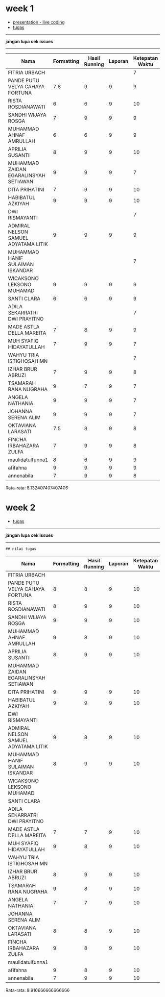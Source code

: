 # week 1
- [presentation - live coding](https://github.com/asistensi-matematika/pbo/tree/master/slides/snippet/week1)
- [tugas](https://github.com/asistensi-matematika/tugas2-pbo)
----
**jangan lupa cek issues**

----

| Nama                                  | Formatting | Hasil Running | Laporan | Ketepatan Waktu | Nilai | REPO                                                                                                                                   |
| ------------------------------------- | ---------- | ------------- | ------- | --------------- | ----- | -------------------------------------------------------------------------------------------------------------------------------------- |
| FITRIA URBACH                         |            |               |         | 7               | 7     |                                                                                                                                        |
| PANDE PUTU VELYA CAHAYA FORTUNA       | 7.8        | 9             | 9       | 9               | 8.7   | https://github.com/asistensi-matematika/tugas2-pbo-velyacahaya                                                                         |
| RISTA ROSDIANAWATI                    | 6          | 6             | 9       | 10              | 7.75  | https://github.com/asistensi-matematika/tugas2-pbo-tatarosdiana18                                                                      |
| SANDHI WIJAYA ROSGA                   | 7          | 9             | 9       | 9               | 8.5   | https://github.com/asistensi-matematika/tugas2-pbo-sandhiwr/commit/42f49fbeaaec2820e7c56950f90a2b54c6d60e1e                            |
| MUHAMMAD AHNAF AMRULLAH               | 6          | 6             | 9       | 9               | 7.5   | https://github.com/asistensi-matematika/tugas2-pbo-AhnafAmrullah                                                                       |
| APRILIA SUSANTI                       | 8          | 9             | 9       | 10              | 9     | https://github.com/asistensi-matematika/tugas2-pbo-aprilia-susanti                                                                     |
| MUHAMMAD ZAIDAN EGARALINSYAH SETIAWAN | 9          | 9             | 9       | 7               | 8.5   | https://github.com/asistensi-matematika/tugas2-pbo-zaidanega                                                                           |
| DITA PRIHATINI                        | 7          | 9             | 9       | 10              | 8.75  | https://github.com/asistensi-matematika/tugas2-pbo-ditaprihatini                                                                       |
| HABIBATUL AZKIYAH                     | 9          | 9             | 9       | 10              | 9.25  | https://github.com/asistensi-matematika/tugas2-pbo-azki0082                                                                            |
| DWI RISMAYANTI                        |            |               |         | 7               | 7     |                                                                                                                                        |
| ADMIRAL NELSON SAMUEL ADYATAMA LITIK  | 9          | 9             | 9       | 9               | 9     | https://github.com/asistensi-matematika/tugas2-pbo-admirallitik/blob/master/tugasAsistensiWeek2/src/packageAsistensi3/bilKompleks.java |
| MUHAMMAD HANIF SULAIMAN ISKANDAR      |            |               |         | 7               | 7     |                                                                                                                                        |
| WICAKSONO LEKSONO MUHAMAD             | 9          | 9             | 9       | 9               | 9     | https://github.com/asistensi-matematika/tugas2-pbo-wicaksonolm                                                                         |
| SANTI CLARA                           | 6          | 6             | 9       | 9               | 7.5   | https://github.com/asistensi-matematika/tugas2-pbo-santiclara                                                                          |
| ADILA SEKARRATRI DWI PRAYITNO         |            |               |         | 7               | 7     |                                                                                                                                        |
| MADE ASTLA DELLA MAREITA              | 7          | 8             | 9       | 9               | 8.25  | https://github.com/asistensi-matematika/tugas2-pbo-della23/blob/master/tugas_a.md                                                      |
| MUH SYAFIQ HIDAYATULLAH               | 7          | 9             | 9       | 7               | 8     | https://github.com/asistensi-matematika/tugas2-pbo-sficklyn                                                                            |
| WAHYU TRIA ISTIGHOSAH MN              |            |               |         | 7               | 7     |                                                                                                                                        |
| IZHAR BRUR ABRUZI                     | 7          | 9             | 9       | 8               | 8.25  | https://github.com/asistensi-matematika/tugas2-pbo-izharabruzi/                                                                        |
| TSAMARAH RANA NUGRAHA                 | 9          | 7             | 9       | 7               | 8     | https://github.com/asistensi-matematika/tugas2-pbo-tsamarahrana                                                                        |
| ANGELA NATHANIA                       | 9          | 9             | 9       | 7               | 8.5   | https://github.com/asistensi-matematika/tugas2-pbo-angelaanathania                                                                     |
| JOHANNA SERENA ALIM                   | 9          | 9             | 9       | 7               | 8.5   | https://github.com/asistensi-matematika/tugas2-pbo-joooooh                                                                             |
| OKTAVIANA LARASATI                    | 7.5        | 8             | 9       | 8               | 8.125 | https://github.com/asistensi-matematika/tugas2-pbo-oktavianalarasaa                                                                    |
| FINCHA IRBAHAZARA ZULFA               | 7          | 9             | 9       | 8               | 8.25  | https://github.com/asistensi-matematika/tugas2-pbo-Fincha05                                                                            |
| maulidatulfunna1                      | 8          | 6             | 9       | 9               | 8     | https://github.com/asistensi-matematika/tugas2-pbo-maulidatulfunna1                                                                    |
| afifahna                              | 9          | 9             | 9       | 9               | 9     | https://github.com/asistensi-matematika/tugas2-pbo-afifahna                                                                            |
| annenabila                            | 7          | 9             | 9       | 8               | 8.25  | https://github.com/asistensi-matematika/tugas2-pbo-annenabila                                                                          |


Rata-rata: 8.132407407407406

# week 2
- [tugas](https://github.com/asistensi-matematika/tugas2-pbo)
----
**jangan lupa cek issues**

----
    ## nilai tugas
| Nama                                  | Formatting | Hasil Running | Laporan | Ketepatan Waktu | Nilai | Issues |
| ------------------------------------- | ---------- | ------------- | ------- | --------------- | ----- | ------ |
| FITRIA URBACH                         |            |               |         |                 |       |        |
| PANDE PUTU VELYA CAHAYA FORTUNA       | 8          | 8             | 9       | 10              | 8.75  |        |
| RISTA ROSDIANAWATI                    | 8          | 9             | 9       | 10              | 9.0   | 0      |
| SANDHI WIJAYA ROSGA                   | 9          | 9             | 9       | 10              | 9.25  | 0      |
| MUHAMMAD AHNAF AMRULLAH               | 9          | 8             | 9       | 10              | 9.0   | 0      |
| APRILIA SUSANTI                       | 8          | 9             | 9       | 10              | 9.0   | 1      |
| MUHAMMAD ZAIDAN EGARALINSYAH SETIAWAN |            |               |         |                 |       |        |
| DITA PRIHATINI                        | 9          | 9             | 9       | 10              | 9.25  | 0      |
| HABIBATUL AZKIYAH                     | 9          | 9             | 9       | 10              | 9.25  | 0      |
| DWI RISMAYANTI                        |            |               |         |                 |       |        |
| ADMIRAL NELSON SAMUEL ADYATAMA LITIK  | 9          | 8             | 9       | 10              | 9.0   | 0      |
| MUHAMMAD HANIF SULAIMAN ISKANDAR      | 8          | 9             | 9       | 10              | 9.0   | 0      |
| WICAKSONO LEKSONO MUHAMAD             |            |               |         |                 |       |        |
| SANTI CLARA                           |            |               |         |                 |       |        |
| ADILA SEKARRATRI DWI PRAYITNO         |            |               |         |                 |       |        |
| MADE ASTLA DELLA MAREITA              | 7          | 7             | 9       | 10              | 8.25  | 1      |
| MUH SYAFIQ HIDAYATULLAH               | 9          | 8             | 9       | 10              | 9.0   | 0      |
| WAHYU TRIA ISTIGHOSAH MN              |            |               |         |                 |       |        |
| IZHAR BRUR ABRUZI                     | 8          | 9             | 9       | 10              | 9.0   | 0      |
| TSAMARAH RANA NUGRAHA                 | 9          | 8             | 9       | 10              | 9.0   | 1      |
| ANGELA NATHANIA                       | 7          | 7             | 9       | 10              | 8.25  | 1      |
| JOHANNA SERENA ALIM                   |            |               |         |                 |       |        |
| OKTAVIANA LARASATI                    | 8          | 8             | 9       | 10              | 8.75  | 0      |
| FINCHA IRBAHAZARA ZULFA               | 9          | 8             | 9       | 10              | 9.0   | 0      |
| maulidatulfunna1                      |            |               |         |                 |       |        |
| afifahna                              | 9          | 8             | 9       | 10              | 9.0   | 0      |
| annenabila                            | 7          | 9             | 9       | 10              | 8.75  | 0      |



 Rata-rata: 8.916666666666666